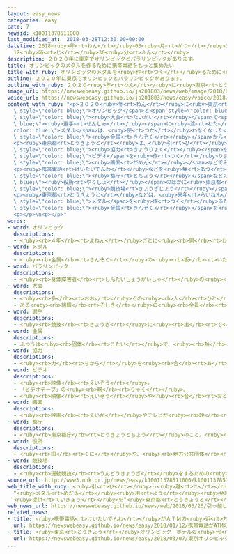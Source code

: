 ```yaml
---
layout: easy_news
categories: easy
cate: 7
newsid: k10011378511000
last_modified_at: '2018-03-28T12:30:00+09:00'
datetime: 2018<ruby>年<rt>ねん</rt></ruby>03<ruby>月<rt>がつ</rt></ruby>28<ruby>日<rt>にち</rt></ruby>
  12<ruby>時<rt>じ</rt></ruby>30<ruby>分<rt>ふん</rt></ruby>
description: ２０２０年に東京でオリンピックとパラリンピックがあります。
title: オリンピックのメダルを作るために携帯電話をもっと集めたい
title_with_ruby: オリンピックのメダルを<ruby>作<rt>つく</rt></ruby>るために<ruby>携帯電話<rt>けいたいでんわ</rt></ruby>をもっと<ruby>集<rt>あつ</rt></ruby>めたい
outline: ２０２０年に東京でオリンピックとパラリンピックがあります。
outline_with_ruby: ２０２０<ruby>年<rt>ねん</rt></ruby>に<ruby>東京<rt>とうきょう</rt></ruby>でオリンピックとパラリンピックがあります。
image_url: https://newswebeasy.github.io/ja201803/news/web/image/2018/03/26/K10011378511_1803260520_1803260523_01_03.jpg
voice_url: https://newswebeasy.github.io/ja201803/news/easy/voice/2018/03/28/k10011378511000.mp4
content_with_ruby: "<p>２０２０<ruby>年<rt>ねん</rt></ruby>に<ruby>東京<rt>とうきょう</rt></ruby>で<span\
  \ style=\"color: blue;\">オリンピック</span>と<span style=\"color: blue;\">パラリンピック</span>があります。<ruby>東京都<rt>とうきょうと</rt></ruby>などは、この２つの<span\
  \ style=\"color: blue;\"><ruby>大会<rt>たいかい</rt></ruby></span>で<span style=\"color:\
  \ blue;\"><ruby>選手<rt>せんしゅ</rt></ruby></span>に<ruby>渡<rt>わた</rt></ruby>す<span style=\"\
  color: blue;\">メダル</span>は、<ruby>使<rt>つか</rt></ruby>わなくなった<ruby>携帯電話<rt>けいたいでんわ</rt></ruby>などの<ruby>中<rt>なか</rt></ruby>にある<span\
  \ style=\"color: blue;\"><ruby>金属<rt>きんぞく</rt></ruby></span>から<ruby>作<rt>つく</rt></ruby>りたいと<ruby>考<rt>かんが</rt></ruby>えています。</p>\n\
  <p><ruby>東京都<rt>とうきょうと</rt></ruby>は、<ruby>引<rt>ひ</rt></ruby>っ<ruby>越<rt>こ</rt></ruby>す<ruby>人<rt>ひと</rt></ruby>が<ruby>多<rt>おお</rt></ruby>くなる<ruby>春<rt>はる</rt></ruby>に、<ruby>使<rt>つか</rt></ruby>っていない<ruby>携帯電話<rt>けいたいでんわ</rt></ruby>などを<ruby>出<rt>だ</rt></ruby>してもらうため、<span\
  \ style=\"color: blue;\"><ruby>協力<rt>きょうりょく</rt></ruby></span>をお<ruby>願<rt>ねが</rt></ruby>いする<span\
  \ style=\"color: blue;\">ビデオ</span>を<ruby>作<rt>つく</rt></ruby>りました。２６<ruby>日<rt>にち</rt></ruby>から<ruby>新宿駅<rt>しんじゅくえき</rt></ruby>にある<ruby>大<rt>おお</rt></ruby>きな<span\
  \ style=\"color: blue;\"><ruby>画面<rt>がめん</rt></ruby></span>などでみんなに<ruby>知<rt>し</rt></ruby>らせています。</p>\n\
  <p><ruby>携帯電話<rt>けいたいでんわ</rt></ruby>などを<ruby>集<rt>あつ</rt></ruby>める<ruby>箱<rt>はこ</rt></ruby>は、<span\
  \ style=\"color: blue;\"><ruby>都庁<rt>とちょう</rt></ruby></span>などの<span style=\"color:\
  \ blue;\"><ruby>役所<rt>やくしょ</rt></ruby></span>のほかに<ruby>東京都<rt>とうきょうと</rt></ruby>のスポーツの<span\
  \ style=\"color: blue;\"><ruby>競技場<rt>きょうぎじょう</rt></ruby></span>にも<ruby>置<rt>お</rt></ruby>きました。</p>\n\
  <p><ruby>東京都<rt>とうきょうと</rt></ruby>などは、<ruby>来年<rt>らいねん</rt></ruby>の<ruby>春<rt>はる</rt></ruby>までに、５０００<ruby>個<rt>こ</rt></ruby>の<span\
  \ style=\"color: blue;\">メダル</span>を<ruby>作<rt>つく</rt></ruby>るために<ruby>必要<rt>ひつよう</rt></ruby>な８ｔの<span\
  \ style=\"color: blue;\"><ruby>金属<rt>きんぞく</rt></ruby></span>を<ruby>集<rt>あつ</rt></ruby>めたいと<ruby>言<rt>い</rt></ruby>っています。</p>\n\
  <p></p>\n<p></p>"
words:
- word: オリンピック
  descriptions:
  - <ruby><rb>４年</rb><rt>よねん</rt></ruby>ごとに<ruby><rb>開</rb><rt>ひら</rt></ruby>かれ、<ruby><rb>世界</rb><rt>せかい</rt></ruby>じゅうの<ruby><rb>国々</rb><rt>くにぐに</rt></ruby>から<ruby><rb>選手</rb><rt>せんしゅ</rt></ruby>が<ruby><rb>参加</rb><rt>さんか</rt></ruby>する<ruby><rb>競技大会</rb><rt>きょうぎたいかい</rt></ruby>。<ruby><rb>古代</rb><rt>こだい</rt></ruby>ギリシャのオリンピアで<ruby><rb>開</rb><rt>ひら</rt></ruby>かれた<ruby><rb>古代</rb><rt>こだい</rt></ruby>オリンピックにならって、フランスのクーベルタンの<ruby><rb>力</rb><rt>ちから</rt></ruby>で、１８９６<ruby><rb>年</rb><rt>ねん</rt></ruby>にギリシャのアテネで<ruby><rb>開</rb><rt>ひら</rt></ruby>かれたのが、<ruby><rb>近代</rb><rt>きんだい</rt></ruby>オリンピックの<ruby><rb>始</rb><rt>はじ</rt></ruby>まり。<ruby><rb>五輪</rb><rt>ごりん</rt></ruby>。
- word: メダル
  descriptions:
  - <ruby><rb>金属</rb><rt>きんぞく</rt></ruby>の<ruby><rb>板</rb><rt>いた</rt></ruby>に、<ruby><rb>絵</rb><rt>え</rt></ruby>や<ruby><rb>文字</rb><rt>もじ</rt></ruby>などをうきぼりにしたもの。<ruby><rb>記念品</rb><rt>きねんひん</rt></ruby>や<ruby><rb>賞品</rb><rt>しょうひん</rt></ruby>などにする。
- word: パラリンピック
  descriptions:
  - <ruby><rb>身体障害者</rb><rt>しんたいしょうがいしゃ</rt></ruby>の<ruby><rb>国際</rb><rt>こくさい</rt></ruby>スポーツ<ruby><rb>大会</rb><rt>たいかい</rt></ruby>。<ruby><rb>四年</rb><rt>よねん</rt></ruby>に<ruby><rb>一度</rb><rt>いちど</rt></ruby>、オリンピック<ruby><rb>開催地</rb><rt>かいさいち</rt></ruby>で<ruby><rb>行</rb><rt>おこな</rt></ruby>われる。
- word: 大会
  descriptions:
  - <ruby><rb>多</rb><rt>おお</rt></ruby>くの<ruby><rb>人</rb><rt>ひと</rt></ruby>が<ruby><rb>集</rb><rt>あつ</rt></ruby>まる<ruby><rb>会</rb><rt>かい</rt></ruby>。
  - ある<ruby><rb>組織</rb><rt>そしき</rt></ruby>の<ruby><rb>全員</rb><rt>ぜんいん</rt></ruby>が<ruby><rb>集</rb><rt>あつ</rt></ruby>まる<ruby><rb>会</rb><rt>かい</rt></ruby>。
- word: 選手
  descriptions:
  - <ruby><rb>競技</rb><rt>きょうぎ</rt></ruby>に<ruby><rb>出</rb><rt>で</rt></ruby>るために<ruby><rb>選</rb><rt>えら</rt></ruby>ばれた<ruby><rb>人</rb><rt>ひと</rt></ruby>。
- word: 金属
  descriptions:
  - ふつうは<ruby><rb>固体</rb><rt>こたい</rt></ruby>で、<ruby><rb>熱</rb><rt>ねつ</rt></ruby>や<ruby><rb>電気</rb><rt>でんき</rt></ruby>をよく<ruby><rb>伝</rb><rt>つた</rt></ruby>えるもの。<ruby><rb>鉄</rb><rt>てつ</rt></ruby>・<ruby><rb>銅</rb><rt>どう</rt></ruby>・<ruby><rb>金</rb><rt>きん</rt></ruby>・<ruby><rb>銀</rb><rt>ぎん</rt></ruby>・アルミニウムなど。
- word: 協力
  descriptions:
  - <ruby><rb>力</rb><rt>ちから</rt></ruby>を<ruby><rb>合</rb><rt>あ</rt></ruby>わせて、ものごとを<ruby><rb>行</rb><rt>おこな</rt></ruby>うこと。
- word: ビデオ
  descriptions:
  - <ruby><rb>映像</rb><rt>えいぞう</rt></ruby>。
  - 「ビデオテープ」の<ruby><rb>略</rb><rt>りゃく</rt></ruby>。
  - <ruby><rb>映像</rb><rt>えいぞう</rt></ruby>や<ruby><rb>音</rb><rt>おと</rt></ruby>を、<ruby><rb>磁気</rb><rt>じき</rt></ruby>テープに<ruby><rb>記録</rb><rt>きろく</rt></ruby>したり<ruby><rb>再生</rb><rt>さいせい</rt></ruby>したりする<ruby><rb>装置</rb><rt>そうち</rt></ruby>。
- word: 画面
  descriptions:
  - <ruby><rb>映画</rb><rt>えいが</rt></ruby>やテレビが<ruby><rb>映</rb><rt>うつ</rt></ruby>っている<ruby><rb>部分</rb><rt>ぶぶん</rt></ruby>。
- word: 都庁
  descriptions:
  - <ruby><rb>東京都庁</rb><rt>とうきょうとちょう</rt></ruby>のこと。<ruby><rb>都民</rb><rt>とみん</rt></ruby>のために、いろいろな<ruby><rb>仕事</rb><rt>しごと</rt></ruby>をする<ruby><rb>役所</rb><rt>やくしょ</rt></ruby>。
- word: 役所
  descriptions:
  - <ruby><rb>国</rb><rt>くに</rt></ruby>や、<ruby><rb>地方公共団体</rb><rt>ちほうこうきょうだんたい</rt></ruby>の<ruby><rb>仕事</rb><rt>しごと</rt></ruby>をする<ruby><rb>所</rb><rt>ところ</rt></ruby>。<ruby><rb>官庁</rb><rt>かんちょう</rt></ruby>。<ruby><rb>役場</rb><rt>やくば</rt></ruby>。
- word: 競技場
  descriptions:
  - <ruby><rb>運動競技</rb><rt>うんどうきょうぎ</rt></ruby>をするための<ruby><rb>施設</rb><rt>しせつ</rt></ruby>。スタジアム。
source_url: http://www3.nhk.or.jp/news/easy/k10011378511000/k10011378511000.html
web_title_with_ruby: <ruby>引<rt>ひ</rt></ruby>っ<ruby>越<rt>こ</rt></ruby>し<ruby>時期<rt>じき</rt></ruby>に<ruby>合<rt>あ</rt></ruby>わせ
  “<ruby>メダル<rt>めだる</rt></ruby><ruby>用<rt>よう</rt></ruby><ruby>金属<rt>きんぞく</rt></ruby>
  <ruby>提供<rt>ていきょう</rt></ruby>を”<ruby>東京都<rt>とうきょうと</rt></ruby>
web_news_url: https://newswebeasy.github.io/news/web/2018/03/26/引っ越し時期に合わせ-メダル用金属-提供を東京都
related_news:
- title: <ruby>携帯電話<rt>けいたいでんわ</rt></ruby>がＡＴＭの<ruby>近<rt>ちか</rt></ruby>くで<ruby>使<rt>つか</rt></ruby>いにくくなる<ruby>機械<rt>きかい</rt></ruby>を<ruby>置<rt>お</rt></ruby>く
  url: https://newswebeasy.github.io/news/easy/2018/01/12/携帯電話がATMの近くで使いにくくなる機械を置く
- title: <ruby>東京<rt>とうきょう</rt></ruby>オリンピック　ホテルの<ruby>代<rt>か</rt></ruby>わりに<ruby>船<rt>ふね</rt></ruby>を<ruby>使<rt>つか</rt></ruby>う<ruby>計画<rt>けいかく</rt></ruby>
  url: https://newswebeasy.github.io/news/easy/2018/03/07/東京オリンピック-ホテルの代わりに船を使う計画
...
```

